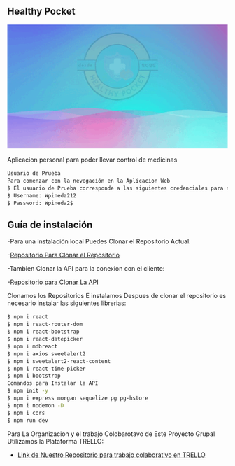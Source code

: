 ## Healthy Pocket 
![Pensando En tu Salud](https://github.com/wpineda21/HealthyPocketProject/blob/main/src/pages/Image/Pensando%20En%20tu%20Salud.gif)

Aplicacion personal para poder llevar control de medicinas 

```sh
Usuario de Prueba
Para comenzar con la nevegación en la Aplicacion Web
$ El usuario de Prueba corresponde a las siguientes credenciales para su acceso.
$ Username: Wpineda212
$ Password: Wpineda2$
```

## Guía de instalación
-Para una instalación local Puedes Clonar el Repositorio Actual:

-[Repositorio Para Clonar el Repositorio](https://github.com/UCASV/poryecto-healthypocket)

-Tambien Clonar la API para la conexion con el cliente:

-[Repositorio para Clonar La API](https://github.com/wpineda21/HealthyPocketApi-2.0.git)

Clonamos los Repositorios E instalamos Despues de clonar el repositorio es necesario instalar las siguientes librerias:

```sh
$ npm i react
$ npm i react-router-dom
$ npm i react-bootstrap
$ npm i react-datepicker
$ npm i mdbreact
$ npm i axios sweetalert2   
$ npm i sweetalert2-react-content
$ npm i react-time-picker
$ npm i bootstrap
Comandos para Instalar la API
$ npm init -y
$ npm i express morgan sequelize pg pg-hstore
$ npm i nodemon -D
$ npm i cors
$ npm run dev
```
Para La Organizacion y el trabajo Colobarotavo de Este Proyecto Grupal Utilizamos la Plataforma TRELLO:

- [Link de Nuestro Repositorio para trabajo colaborativo en TRELLO](https://trello.com/b/nr43tbAX/practicaprofesional)
